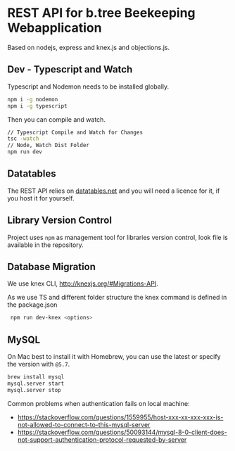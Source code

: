 # REST API for b.tree Beekeeping Webapplication

Based on nodejs, express and knex.js and objections.js.

## Dev - Typescript and Watch

Typescript and Nodemon needs to be installed globally.

```bash
npm i -g nodemon
npm i -g typescript
```

Then you can compile and watch.

```bash
// Typescript Compile and Watch for Changes
tsc -watch
// Node, Watch Dist Folder
npm run dev
```

## Datatables

The REST API relies on [datatables.net](https://editor.datatables.net/) and you will need a licence for it, if you host it for yourself.

## Library Version Control

Project uses `npm` as management tool for libraries version control, look file is available in the repository.

## Database Migration

We use knex CLI, <http://knexjs.org/#Migrations-API>.

As we use TS and different folder structure the knex command is defined in the package.json

```bash
 npm run dev-knex <options>
```

## MySQL

 On Mac best to install it with Homebrew, you can use the latest or specify the version with `@5.7`.

```bash
brew install mysql
mysql.server start
mysql.server stop
```

Common problems when authentication fails on local machine:

- <https://stackoverflow.com/questions/1559955/host-xxx-xx-xxx-xxx-is-not-allowed-to-connect-to-this-mysql-server>
- <https://stackoverflow.com/questions/50093144/mysql-8-0-client-does-not-support-authentication-protocol-requested-by-server>
